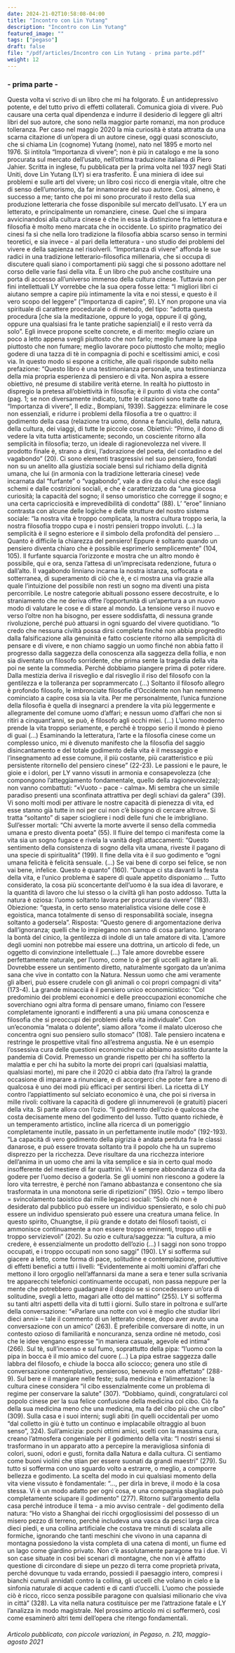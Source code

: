 ```yaml
---
date: 2024-21-02T10:58:08-04:00
title: "Incontro con Lin Yutang"
description: "Incontro con Lin Yutang"
featured_image: ""
tags: ["pegaso"]
draft: false
file: "/pdf/articles/Incontro con Lin Yutang - prima parte.pdf"
weight: 12
---
```



### - prima parte -

Questa volta vi scrivo di un libro che mi ha folgorato. È un antidepressivo potente, e del tutto privo di effetti collaterali. Comunica gioia di vivere. Può causare una certa qual dipendenza e indurre il desiderio di leggere gli altri libri del suo autore, che sono nella maggior parte romanzi, ma non produce tolleranza.
Per caso nel maggio 2020 la mia curiosità è stata attratta da una scarna citazione di un’opera di un autore cinese, oggi quasi sconosciuto, che si chiama Lin (cognome) Yutang (nome), nato nel 1895 e morto nel 1976. Si intitola “Importanza di vivere”; non è più in catalogo e me la sono procurata sul mercato dell’usato, nell’ottima traduzione italiana di Piero Jahier. Scritta in inglese, fu pubblicata per la prima volta nel 1937 negli Stati Uniti, dove Lin Yutang (LY) si era trasferito.
È una miniera di idee sui problemi e sulle arti del vivere; un libro così ricco di energia vitale, oltre che di senso dell’umorismo, da far innamorare del suo autore. Così, almeno, è successo a me; tanto che poi mi sono procurato il resto della sua produzione letteraria che fosse disponibile sul mercato dell’usato.
LY era un letterato, e principalmente un romanziere, cinese. Quel che si impara avvicinandosi alla cultura cinese è che in essa la distinzione fra letteratura e filosofia è molto meno marcata che in occidente. Lo spirito pragmatico dei cinesi fa sì che nella loro tradizione la filosofia abbia scarso senso in termini teoretici, e sia invece - al pari della letteratura - uno studio dei problemi del vivere e della sapienza nel risolverli.
“Importanza di vivere” affonda le sue radici in una tradizione letterario-filosofica millenaria, che si occupa di discutere quali siano i comportamenti più saggi che si possono adottare nel corso delle varie fasi della vita. È un libro che può anche costituire una porta di accesso all’universo immenso della cultura cinese. Tuttavia non per fini intellettuali LY vorrebbe che la sua opera fosse letta: “I migliori libri ci aiutano sempre a capire più intimamente la vita e noi stessi, e questo è il vero scopo del leggere” (“Importanza di capire”, 9).
LY non propone una via spirituale di carattere procedurale o di metodo, del tipo: “adotta questa procedura [che sia la meditazione, oppure lo yoga, oppure il qì gōng, oppure una qualsiasi fra le tante pratiche sapienziali] e il resto verrà da solo”. Egli invece propone scelte concrete, e di merito: meglio oziare un poco a letto appena svegli piuttosto che non farlo; meglio fumare la pipa piuttosto che non fumare; meglio lavorare poco piuttosto che molto; meglio godere di una tazza di tè in compagnia di pochi e sceltissimi amici, e così via. In questo modo si espone a critiche, alle quali risponde subito nella prefazione: “Questo libro è una testimonianza personale, una testimonianza della mia propria esperienza di pensiero e di vita. Non aspira a essere obiettivo, né presume di stabilire verità eterne. In realtà ho piuttosto in dispregio la pretesa all’obiettività in filosofia; è il punto di vista che conta” (pag. 1; se non diversamente indicato, tutte le citazioni sono tratte da “Importanza di vivere”, II ediz., Bompiani, 1939).
Saggezza: eliminare le cose non essenziali, e ridurre i problemi della filosofia a tre o quattro: il godimento della casa (relazione tra uomo, donna e fanciullo), della natura, della cultura, dei viaggi, di tutte le piccole cose. Obiettivi: “Primo, il dono di vedere la vita tutta artisticamente; secondo, un cosciente ritorno alla semplicità in filosofia; terzo, un ideale di ragionevolezza nel vivere. Il prodotto finale è, strano a dirsi, l’adorazione del poeta, del contadino e del vagabondo” (20).
Ci sono elementi trasgressivi nel suo pensiero, fondati non su un anelito alla giustizia sociale bensì sul richiamo della dignità umana, che lui (in armonia con la tradizione letteraria cinese) vede incarnata dal “furfante” o “vagabondo”, vale a dire da colui che esce dagli schemi e dalle costrizioni sociali, e che è caratterizzato da “una giocosa curiosità; la capacità del sogno; il senso umoristico che corregge il sogno; e una certa capricciosità e imprevedibilità di condotta” (88).
L’ “eroe” linniano contrasta con alcune delle logiche e delle strutture del nostro sistema sociale: “la nostra vita è troppo complicata, la nostra cultura troppo seria, la nostra filosofia troppo cupa e i nostri pensieri troppo involuti. (…) la semplicità è il segno esteriore e il simbolo della profondità del pensiero … Quanto è difficile la chiarezza del pensiero! Eppure è soltanto quando un pensiero diventa chiaro che è possibile esprimerlo semplicemente” (104, 105).
Il furfante squarcia l’orizzonte e mostra che un altro mondo è possibile, qui e ora, senza l’attesa di un’imprecisata redenzione, futura o dall’alto. Il vagabondo linniano incarna la nostra istanza, soffocata e sotterranea, di superamento di ciò che è, e ci mostra una via grazie alla quale l’intuizione del possibile non resti un sogno ma diventi una pista percorribile. Le nostre categorie abituali possono essere decostruite, e lo straniamento che ne deriva offre l’opportunità di un’apertura a un nuovo modo di valutare le cose e di stare al mondo. La tensione verso il nuovo e verso l’oltre non ha bisogno, per essere soddisfatta, di nessuna grande rivoluzione, perché può attuarsi in ogni sguardo del vivere quotidiano.
“Io credo che nessuna civiltà possa dirsi completa finché non abbia progredito dalla falsificazione alla genuinità e fatto cosciente ritorno alla semplicità di pensare e di vivere, e non chiamo saggio un uomo finché non abbia fatto il progresso dalla saggezza della conoscenza alla saggezza della follia, e non sia diventato un filosofo sorridente, che prima sente la tragedia della vita poi ne sente la commedia. Perché dobbiamo piangere prima di poter ridere. Dalla mestizia deriva il risveglio e dal risveglio il riso del filosofo con la gentilezza e la tolleranza per soprammercato (…) Soltanto il filosofo allegro è profondo filosofo, le imbronciate filosofie d’Occidente non han nemmeno cominciato a capire cosa sia la vita. Per me personalmente, l’unica funzione della filosofia è quella di insegnarci a prendere la vita più leggermente e allegramente del comune uomo d’affari; e nessun uomo d’affari che non si ritiri a cinquant’anni, se può, è filosofo agli occhi miei. (…) L’uomo moderno prende la vita troppo seriamente, e perché è troppo serio il mondo è pieno di guai (…) Esaminando la letteratura, l’arte e la filosofia cinese come un complesso unico, mi è divenuto manifesto che la filosofia del saggio disincantamento e del totale godimento della vita è il messaggio e l’insegnamento ad esse comune, il più costante, più caratteristico e più persistente ritornello del pensiero cinese” (22-23).
Le passioni e le paure, le gioie e i dolori, per LY vanno vissuti in armonia e consapevolezza (che compongono l’atteggiamento fondamentale, quello della ragionevolezza); non vanno combattuti: “«Vuoto - pace - calma». Mi sembra che un simile paradiso presenti una sconfinata attrattiva per degli schiavi da galera” (39).
Vi sono molti modi per attivare le nostre capacità di pienezza di vita, ed esse stanno già tutte in noi per cui non c’è bisogno di cercare altrove. Si tratta “soltanto” di saper sciogliere i nodi delle funi che le imbrigliano.
Sull’esser mortali: “Chi avverte la morte avverte il senso della commedia umana e presto diventa poeta” (55). Il fluire del tempo ci manifesta come la vita sia un sogno fugace e rivela la vanità degli attaccamenti: “Questo sentimento della consistenza di sogno della vita umana, riveste il pagano di una specie di spiritualità” (199).
Il fine della vita è il suo godimento e “ogni umana felicità è felicità sensuale. (…) Se vai bene di corpo sei felice, se non vai bene, infelice. Questo è quanto” (160).
“Dunque ci sta davanti la festa della vita, e l’unico problema è sapere di quale appetito disponiamo … Tutto considerato, la cosa più sconcertante dell’uomo è la sua idea di lavorare, e la quantità di lavoro che lui stesso o la civiltà gli han posto addosso. Tutta la natura è oziosa: l’uomo soltanto lavora per procurarsi da vivere” (183).
Obiezione: “questa, in certo senso materialistica visione delle cose è egoistica, manca totalmente di senso di responsabilità sociale, insegna soltanto a godersela”. Risposta: “Questo genere di argomentazione deriva dall’ignoranza; quelli che lo impiegano non sanno di cosa parlano. Ignorano la bontà del cinico, la gentilezza di indole di un tale amatore di vita. L’amore degli uomini non potrebbe mai essere una dottrina, un articolo di fede, un oggetto di convinzione intellettuale (…) Tale amore dovrebbe essere perfettamente naturale, per l’uomo, come lo è per gli uccelli agitare le ali. Dovrebbe essere un sentimento diretto, naturalmente sgorgato da un’anima sana che vive in contatto con la Natura. Nessun uomo che ami veramente gli alberi, può essere crudele con gli animali o coi propri compagni di vita” (173-4).
La grande minaccia è il pensiero unico economicistico: “Col predominio dei problemi economici e delle preoccupazioni economiche che soverchiano ogni altra forma di pensare umano, finiamo con l’essere completamente ignoranti e indifferenti a una più umana conoscenza e filosofia che si preoccupi dei problemi della vita individuale”. Con un’economia “malata o dolente”, siamo allora “come il malato ulceroso che concentra ogni suo pensiero sullo stomaco” (108).
Tale pensiero incatena e restringe le prospettive vitali fino all’estrema angustia. Ne è un esempio l’ossessiva cura delle questioni economiche cui abbiamo assistito durante la pandemia di Covid. Premesso un grande rispetto per chi ha sofferto la malattia e per chi ha subito la morte dei propri cari (qualsiasi malattia, qualsiasi morte), mi pare che il 2020 ci abbia dato (fra l’altro) la grande occasione di imparare a rinunciare, e di accorgerci che poter fare a meno di qualcosa è uno dei modi più efficaci per sentirsi liberi.
La ricetta di LY contro l’appiattimento sul selciato economico è una, che poi si riversa in mille rivoli: coltivare la capacità di godere gli innumerevoli (e gratuiti) piaceri della vita.
Si parte allora con l’ozio. “Il godimento dell’ozio è qualcosa che costa decisamente meno del godimento del lusso. Tutto quanto richiede, è un temperamento artistico, incline alla ricerca di un pomeriggio completamente inutile, passato in un perfettamente inutile modo” (192-193).
“La capacità di vero godimento della pigrizia è andata perduta fra le classi danarose, e può essere trovata soltanto tra il popolo che ha un supremo disprezzo per la ricchezza. Deve risultare da una ricchezza interiore dell’anima in un uomo che ami la vita semplice e sia in certo qual modo insofferente del mestiere di far quattrini. Vi è sempre abbondanza di vita da godere per l’uomo deciso a goderla. Se gli uomini non riescono a godere la loro vita terrestre, è perché non l’amano abbastanza e consentono che sia trasformata in una monotona serie di ripetizioni” (195).
Ozio = tempo libero = svincolamento taoistico dai mille legacci sociali: “Solo chi non è desiderato dal pubblico può essere un individuo spensierato, e solo chi può essere un individuo spensierato può essere una creatura umana felice. In questo spirito, Chuangtse, il più grande e dotato dei filosofi taoisti, ci ammonisce continuamente a non essere troppo eminenti, troppo utili e troppo servizievoli” (202).
Su ozio e cultura/saggezza: “la cultura, a mio credere, è essenzialmente un prodotto dell’ozio (…) I saggi non sono troppo occupati, e i troppo occupati non sono saggi” (190).
LY si sofferma sul giacere a letto, come forma di pace, solitudine e contemplazione, produttive di effetti benefici a tutti i livelli: “Evidentemente ai molti uomini d’affari che mettono il loro orgoglio nell’affannarsi da mane a sera e tener sulla scrivania tre apparecchi telefonici continuamente occupati, non passa neppure per la mente che potrebbero guadagnare il doppio se si concedessero un’ora di solitudine, svegli a letto, magari alle otto del mattino” (255).
LY si sofferma su tanti altri aspetti della vita di tutti i giorni.
Sullo stare in poltrona e sull’arte della conversazione: “«Parlare una notte con voi è meglio che studiar libri dieci anni» – tale il commento di un letterato cinese, dopo aver avuto una conversazione con un amico” (263). È preferibile conversare di notte, in un contesto ozioso di familiarità e noncuranza, senza ordine né metodo, così che le idee vengano espresse “in maniera casuale, agevole ed intima” (266).
Sul tè, sull’incenso e sul fumo, soprattutto della pipa: “l’uomo con la pipa in bocca è il mio amico del cuore (…) La pipa estrae saggezza dalle labbra del filosofo, e chiude la bocca allo sciocco; genera uno stile di conversazione contemplativo, pensieroso, benevolo e non affettato” (288-9).
Sul bere e il mangiare nelle feste; sulla medicina e l’alimentazione: la cultura cinese considera “il cibo essenzialmente come un problema di regime per conservare la salute” (307). “Dobbiamo, quindi, congratularci col popolo cinese per la sua felice confusione della medicina col cibo. Ciò fa della sua medicina meno che una medicina, ma fa del cibo più che un cibo” (309).
Sulla casa e i suoi interni; sugli abiti (in quelli occidentali per uomo “dal colletto in giù è tutto un continuo e implacabile oltraggio al buon senso”, 324).
Sull’amicizia: pochi ottimi amici, scelti con la massima cura, creano l’atmosfera congeniale per il godimento della vita: “I nostri sensi si trasformano in un apparato atto a percepire la meravigliosa sinfonia di colori, suoni, odori e gusti, fornita dalla Natura e dalla cultura. Ci sentiamo come buoni violini che stian per essere suonati da grandi maestri” (279).
Su tutto si sofferma con uno sguardo volto a estrarre, o meglio, a comporre bellezza e godimento.
La scelta del modo in cui qualsiasi momento della vita viene vissuto è fondamentale: “…, per dirla in breve, il modo è la cosa stessa. Vi è un modo adatto per ogni cosa, e una compagnia sbagliata può completamente sciupare il godimento” (277).
Ritorno sull’argomento della casa perché introduce il tema - a mio avviso centrale - del godimento della natura: “Ho visto a Shanghai dei ricchi orgogliosissimi del possesso di un misero pezzo di terreno, perché includeva una vasca da pesci larga circa dieci piedi, e una collina artificiale che costava tre minuti di scalata alle formiche, ignorando che tanti meschini che vivono in una capanna di montagna possiedono la vista completa di una catena di monti, un fiume ed un lago come giardino privato. Non c’è assolutamente paragone tra i due. Vi son case situate in così bei scenari di montagne, che non vi è affatto questione di circondare di siepe un pezzo di terra come proprietà privata, perché dovunque tu vada errando, possiedi il paesaggio intero, compresi i bianchi cumuli annidati contro la collina, gli uccelli che volano in cielo e la sinfonia naturale di acque cadenti e di canti d’uccelli. L’uomo che possiede ciò è ricco, ricco senza possibile paragone con qualsiasi milionario che viva in città” (328).
La vita nella natura costituisce per me l’attrazione fatale e LY l’analizza in modo magistrale. Nel prossimo articolo mi ci soffermerò, così come esaminerò altri temi dell’opera che ritengo fondamentali.

###### Articolo pubblicato, con piccole variazioni, in Pegaso, n. 210, maggio-agosto 2021
